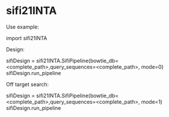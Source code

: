 # sifi21INTA

Use example:

import sifi21INTA

Design:

sifiDesign = sifi21INTA.SifiPipeline(bowtie_db=<complete_path>,query_sequences=<complete_path>, mode=0)
sifiDesign.run_pipeline

Off target search:

sifiDesign = sifi21INTA.SifiPipeline(bowtie_db=<complete_path>,query_sequences=<complete_path>, mode=1)
sifiDesign.run_pipeline
